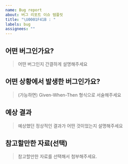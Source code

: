 ```yaml
---
name: Bug report
about: 버그 리포트 이슈 템플릿
title: "\U0001F41B : "
labels: bug
assignees: ""
---
```


## 어떤 버그인가요?

> 어떤 버그인지 간결하게 설명해주세요

## 어떤 상황에서 발생한 버그인가요?

> (가능하면) Given-When-Then 형식으로 서술해주세요

## 예상 결과

> 예상했던 정상적인 결과가 어떤 것이었는지 설명해주세요

## 참고할만한 자료(선택)

> 참고할만한 자료를 선택해서 첨부해주세요.
